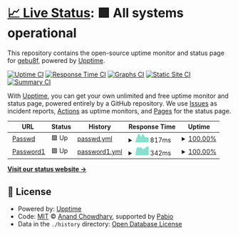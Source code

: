 # [📈 Live Status](https://gebu8f.github.io/upptime): <!--live status--> **🟩 All systems operational**

This repository contains the open-source uptime monitor and status page for [gebu8f](https://gebu8f.github.io/upptime), powered by [Upptime](https://github.com/upptime/upptime).

[![Uptime CI](https://github.com/gebu8f/upptime/workflows/Uptime%20CI/badge.svg)](https://github.com/gebu8f/upptime/actions?query=workflow%3A%22Uptime+CI%22)
[![Response Time CI](https://github.com/gebu8f/upptime/workflows/Response%20Time%20CI/badge.svg)](https://github.com/gebu8f/upptime/actions?query=workflow%3A%22Response+Time+CI%22)
[![Graphs CI](https://github.com/gebu8f/upptime/workflows/Graphs%20CI/badge.svg)](https://github.com/gebu8f/upptime/actions?query=workflow%3A%22Graphs+CI%22)
[![Static Site CI](https://github.com/gebu8f/upptime/workflows/Static%20Site%20CI/badge.svg)](https://github.com/gebu8f/upptime/actions?query=workflow%3A%22Static+Site+CI%22)
[![Summary CI](https://github.com/gebu8f/upptime/workflows/Summary%20CI/badge.svg)](https://github.com/gebu8f/upptime/actions?query=workflow%3A%22Summary+CI%22)

With [Upptime](https://upptime.js.org), you can get your own unlimited and free uptime monitor and status page, powered entirely by a GitHub repository. We use [Issues](https://github.com/gebu8f/upptime/issues) as incident reports, [Actions](https://github.com/gebu8f/upptime/actions) as uptime monitors, and [Pages](https://gebu8f.github.io/upptime) for the status page.

<!--start: status pages-->
<!-- This summary is generated by Upptime (https://github.com/upptime/upptime) -->
<!-- Do not edit this manually, your changes will be overwritten -->
<!-- prettier-ignore -->
| URL | Status | History | Response Time | Uptime |
| --- | ------ | ------- | ------------- | ------ |
| <img alt="" src="https://icons.duckduckgo.com/ip3/passwd.gebu8f.pp.ua.ico" height="13"> [Passwd](https://passwd.gebu8f.pp.ua) | 🟩 Up | [passwd.yml](https://github.com/Gebu8f6/upptime/commits/HEAD/history/passwd.yml) | <details><summary><img alt="Response time graph" src="./graphs/passwd/response-time-week.png" height="20"> 817ms</summary><br><a href="https://uptime.gebu8f.us.kg/history/passwd"><img alt="Response time 798" src="https://img.shields.io/endpoint?url=https%3A%2F%2Fraw.githubusercontent.com%2FGebu8f6%2Fupptime%2FHEAD%2Fapi%2Fpasswd%2Fresponse-time.json"></a><br><a href="https://uptime.gebu8f.us.kg/history/passwd"><img alt="24-hour response time 737" src="https://img.shields.io/endpoint?url=https%3A%2F%2Fraw.githubusercontent.com%2FGebu8f6%2Fupptime%2FHEAD%2Fapi%2Fpasswd%2Fresponse-time-day.json"></a><br><a href="https://uptime.gebu8f.us.kg/history/passwd"><img alt="7-day response time 817" src="https://img.shields.io/endpoint?url=https%3A%2F%2Fraw.githubusercontent.com%2FGebu8f6%2Fupptime%2FHEAD%2Fapi%2Fpasswd%2Fresponse-time-week.json"></a><br><a href="https://uptime.gebu8f.us.kg/history/passwd"><img alt="30-day response time 798" src="https://img.shields.io/endpoint?url=https%3A%2F%2Fraw.githubusercontent.com%2FGebu8f6%2Fupptime%2FHEAD%2Fapi%2Fpasswd%2Fresponse-time-month.json"></a><br><a href="https://uptime.gebu8f.us.kg/history/passwd"><img alt="1-year response time 798" src="https://img.shields.io/endpoint?url=https%3A%2F%2Fraw.githubusercontent.com%2FGebu8f6%2Fupptime%2FHEAD%2Fapi%2Fpasswd%2Fresponse-time-year.json"></a></details> | <details><summary><a href="https://uptime.gebu8f.us.kg/history/passwd">100.00%</a></summary><a href="https://uptime.gebu8f.us.kg/history/passwd"><img alt="All-time uptime 100.00%" src="https://img.shields.io/endpoint?url=https%3A%2F%2Fraw.githubusercontent.com%2FGebu8f6%2Fupptime%2FHEAD%2Fapi%2Fpasswd%2Fuptime.json"></a><br><a href="https://uptime.gebu8f.us.kg/history/passwd"><img alt="24-hour uptime 100.00%" src="https://img.shields.io/endpoint?url=https%3A%2F%2Fraw.githubusercontent.com%2FGebu8f6%2Fupptime%2FHEAD%2Fapi%2Fpasswd%2Fuptime-day.json"></a><br><a href="https://uptime.gebu8f.us.kg/history/passwd"><img alt="7-day uptime 100.00%" src="https://img.shields.io/endpoint?url=https%3A%2F%2Fraw.githubusercontent.com%2FGebu8f6%2Fupptime%2FHEAD%2Fapi%2Fpasswd%2Fuptime-week.json"></a><br><a href="https://uptime.gebu8f.us.kg/history/passwd"><img alt="30-day uptime 100.00%" src="https://img.shields.io/endpoint?url=https%3A%2F%2Fraw.githubusercontent.com%2FGebu8f6%2Fupptime%2FHEAD%2Fapi%2Fpasswd%2Fuptime-month.json"></a><br><a href="https://uptime.gebu8f.us.kg/history/passwd"><img alt="1-year uptime 100.00%" src="https://img.shields.io/endpoint?url=https%3A%2F%2Fraw.githubusercontent.com%2FGebu8f6%2Fupptime%2FHEAD%2Fapi%2Fpasswd%2Fuptime-year.json"></a></details>
| <img alt="" src="https://icons.duckduckgo.com/ip3/pass-4a4m.onrender.com.ico" height="13"> [Password1](https://pass-4a4m.onrender.com) | 🟩 Up | [password1.yml](https://github.com/Gebu8f6/upptime/commits/HEAD/history/password1.yml) | <details><summary><img alt="Response time graph" src="./graphs/password1/response-time-week.png" height="20"> 342ms</summary><br><a href="https://uptime.gebu8f.us.kg/history/password1"><img alt="Response time 343" src="https://img.shields.io/endpoint?url=https%3A%2F%2Fraw.githubusercontent.com%2FGebu8f6%2Fupptime%2FHEAD%2Fapi%2Fpassword1%2Fresponse-time.json"></a><br><a href="https://uptime.gebu8f.us.kg/history/password1"><img alt="24-hour response time 332" src="https://img.shields.io/endpoint?url=https%3A%2F%2Fraw.githubusercontent.com%2FGebu8f6%2Fupptime%2FHEAD%2Fapi%2Fpassword1%2Fresponse-time-day.json"></a><br><a href="https://uptime.gebu8f.us.kg/history/password1"><img alt="7-day response time 342" src="https://img.shields.io/endpoint?url=https%3A%2F%2Fraw.githubusercontent.com%2FGebu8f6%2Fupptime%2FHEAD%2Fapi%2Fpassword1%2Fresponse-time-week.json"></a><br><a href="https://uptime.gebu8f.us.kg/history/password1"><img alt="30-day response time 343" src="https://img.shields.io/endpoint?url=https%3A%2F%2Fraw.githubusercontent.com%2FGebu8f6%2Fupptime%2FHEAD%2Fapi%2Fpassword1%2Fresponse-time-month.json"></a><br><a href="https://uptime.gebu8f.us.kg/history/password1"><img alt="1-year response time 343" src="https://img.shields.io/endpoint?url=https%3A%2F%2Fraw.githubusercontent.com%2FGebu8f6%2Fupptime%2FHEAD%2Fapi%2Fpassword1%2Fresponse-time-year.json"></a></details> | <details><summary><a href="https://uptime.gebu8f.us.kg/history/password1">100.00%</a></summary><a href="https://uptime.gebu8f.us.kg/history/password1"><img alt="All-time uptime 100.00%" src="https://img.shields.io/endpoint?url=https%3A%2F%2Fraw.githubusercontent.com%2FGebu8f6%2Fupptime%2FHEAD%2Fapi%2Fpassword1%2Fuptime.json"></a><br><a href="https://uptime.gebu8f.us.kg/history/password1"><img alt="24-hour uptime 100.00%" src="https://img.shields.io/endpoint?url=https%3A%2F%2Fraw.githubusercontent.com%2FGebu8f6%2Fupptime%2FHEAD%2Fapi%2Fpassword1%2Fuptime-day.json"></a><br><a href="https://uptime.gebu8f.us.kg/history/password1"><img alt="7-day uptime 100.00%" src="https://img.shields.io/endpoint?url=https%3A%2F%2Fraw.githubusercontent.com%2FGebu8f6%2Fupptime%2FHEAD%2Fapi%2Fpassword1%2Fuptime-week.json"></a><br><a href="https://uptime.gebu8f.us.kg/history/password1"><img alt="30-day uptime 100.00%" src="https://img.shields.io/endpoint?url=https%3A%2F%2Fraw.githubusercontent.com%2FGebu8f6%2Fupptime%2FHEAD%2Fapi%2Fpassword1%2Fuptime-month.json"></a><br><a href="https://uptime.gebu8f.us.kg/history/password1"><img alt="1-year uptime 100.00%" src="https://img.shields.io/endpoint?url=https%3A%2F%2Fraw.githubusercontent.com%2FGebu8f6%2Fupptime%2FHEAD%2Fapi%2Fpassword1%2Fuptime-year.json"></a></details>

<!--end: status pages-->

[**Visit our status website →**](https://gebu8f.github.io/upptime)

## 📄 License

- Powered by: [Upptime](https://github.com/upptime/upptime)
- Code: [MIT](./LICENSE) © [Anand Chowdhary](https://anandchowdhary.com), supported by [Pabio](https://pabio.com)
- Data in the `./history` directory: [Open Database License](https://opendatacommons.org/licenses/odbl/1-0/)
